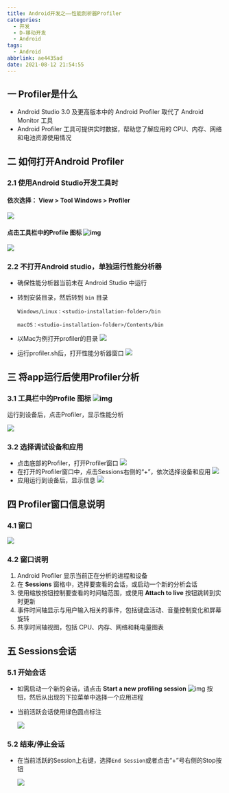 ```yaml
---
title: Android开发之——性能剖析器Profiler
categories:
  - 开发
  - D-移动开发
  - Android
tags:
  - Android
abbrlink: ae4435ad
date: 2021-08-12 21:54:55
---
```

## 一 Profiler是什么

* Android Studio 3.0 及更高版本中的 Android Profiler 取代了 Android Monitor 工具
* Android Profiler 工具可提供实时数据，帮助您了解应用的 CPU、内存、网络和电池资源使用情况

<!--more-->

## 二 如何打开Android Profiler

### 2.1 使用Android Studio开发工具时

#### 依次选择： View > Tool Windows > Profiler

![][1]

#### 点击工具栏中的Profile 图标 ![img][0]

![][2]

### 2.2 不打开Android studio，单独运行性能分析器

* 确保性能分析器当前未在 Android Studio 中运行

* 转到安装目录，然后转到 `bin` 目录

  ```
  Windows/Linux：<studio-installation-folder>/bin
  
  macOS：<studio-installation-folder>/Contents/bin
  ```

* 以Mac为例打开profiler的目录
  ![][3]
* 运行profiler.sh后，打开性能分析器窗口
  ![][4]

## 三 将app运行后使用Profiler分析

### 3.1 工具栏中的Profile 图标 ![img][0]
运行到设备后，点击Profiler，显示性能分析

![][5]

### 3.2 选择调试设备和应用

* 点击底部的Profiler，打开Profiler窗口
  ![][6]
* 在打开的Profiler窗口中，点击Sessions右侧的“+”，依次选择设备和应用
  ![][7]
* 应用运行到设备后，显示信息
  ![][8]

## 四 Profiler窗口信息说明

### 4.1 窗口

![][9]

### 4.2 窗口说明

1. Android Profiler 显示当前正在分析的进程和设备
2. 在 **Sessions** 窗格中，选择要查看的会话，或启动一个新的分析会话
3. 使用缩放按钮控制要查看的时间轴范围，或使用 **Attach to live** 按钮跳转到实时更新
4. 事件时间轴显示与用户输入相关的事件，包括键盘活动、音量控制变化和屏幕旋转
5. 共享时间轴视图，包括 CPU、内存、网络和耗电量图表

## 五 Sessions会话

### 5.1 开始会话

* 如需启动一个新的会话，请点击 **Start a new profiling session** ![img][01] 按钮，然后从出现的下拉菜单中选择一个应用进程

* 当前活跃会话使用绿色圆点标注

  ![][10]

### 5.2 结束/停止会话

* 在当前活跃的Session上右键，选择`End Session`或者点击“+”号右侧的Stop按钮

  ![][11]




[0]:https://developer.android.google.cn/studio/images/buttons/toolbar-android-profiler.png?hl=zh_cn
[01]:https://developer.android.google.cn/studio/images/buttons/ic_plus.png?hl=zh_cn
[1]:https://jsd.onmicrosoft.cn/gh/PGzxc/CDN/blog-android/android-profiler-as-view-open.png
[2]:https://jsd.onmicrosoft.cn/gh/PGzxc/CDN/blog-android/android-profiler-as-profilericon-open.png
[3]:https://jsd.onmicrosoft.cn/gh/PGzxc/CDN/blog-android/android-profiler-as-contents-profilersh.png
[4]:https://jsd.onmicrosoft.cn/gh/PGzxc/CDN/blog-android/android-profiler-as-profilericon-open.png
[5]:https://jsd.onmicrosoft.cn/gh/PGzxc/CDN/blog-android/android-profiler-tools-run.png
[6]:https://jsd.onmicrosoft.cn/gh/PGzxc/CDN/blog-android/android-profiler-bottom-profiler.png
[7]:https://jsd.onmicrosoft.cn/gh/PGzxc/CDN/blog-android/android-profiler-device-app-select.png
[8]:https://jsd.onmicrosoft.cn/gh/PGzxc/CDN/blog-android/android-profiler-bottom-run.png
[9]:https://jsd.onmicrosoft.cn/gh/PGzxc/CDN/blog-android/android-profiler-callouts.png
[10]:https://jsd.onmicrosoft.cn/gh/PGzxc/CDN/blog-android/android-profiler-session-active.png
[11]:https://jsd.onmicrosoft.cn/gh/PGzxc/CDN/blog-android/android-profiler-session-stop.png


